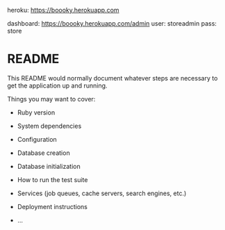 heroku: https://boooky.herokuapp.com

dashboard:  https://boooky.herokuapp.com/admin
user: storeadmin
pass: store

# README

This README would normally document whatever steps are necessary to get the
application up and running.

Things you may want to cover:

* Ruby version

* System dependencies

* Configuration

* Database creation

* Database initialization

* How to run the test suite

* Services (job queues, cache servers, search engines, etc.)

* Deployment instructions

* ...
